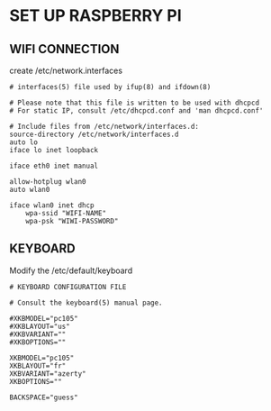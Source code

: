# SET UP RASPBERRY PI
## WIFI CONNECTION
create /etc/network.interfaces
```
# interfaces(5) file used by ifup(8) and ifdown(8)

# Please note that this file is written to be used with dhcpcd
# For static IP, consult /etc/dhcpcd.conf and 'man dhcpcd.conf'

# Include files from /etc/network/interfaces.d:
source-directory /etc/network/interfaces.d
auto lo
iface lo inet loopback

iface eth0 inet manual

allow-hotplug wlan0
auto wlan0

iface wlan0 inet dhcp
    wpa-ssid "WIFI-NAME"
    wpa-psk "WIWI-PASSWORD"
```

## KEYBOARD
Modify the /etc/default/keyboard
```
# KEYBOARD CONFIGURATION FILE

# Consult the keyboard(5) manual page.

#XKBMODEL="pc105"
#XKBLAYOUT="us"
#XKBVARIANT=""
#XKBOPTIONS=""

XKBMODEL="pc105"
XKBLAYOUT="fr"
XKBVARIANT="azerty"
XKBOPTIONS=""

BACKSPACE="guess"
```
